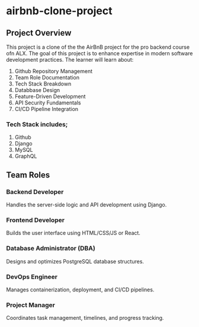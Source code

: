# airbnb-clone-project

## Project Overview
This project is a clone of the the AirBnB project for the pro backend course ofn ALX. The goal of this project is to enhance expertise in modern software development practices. The learner will learn about:
1. Github Repository Management
2. Team Role Documentation
3. Tech Stack Breakdown
4. Databbase Design
5. Feature-Driven Development
6. API Security Fundamentals
7. CI/CD Pipeline Integration

### Tech Stack includes;
1. Github
2. Django
3. MySQL
4. GraphQL

## Team Roles

### Backend Developer
Handles the server-side logic and API development using Django.

### Frontend Developer
Builds the user interface using HTML/CSS/JS or React.

### Database Administrator (DBA)
Designs and optimizes PostgreSQL database structures.

### DevOps Engineer
Manages containerization, deployment, and CI/CD pipelines.

### Project Manager
Coordinates task management, timelines, and progress tracking.